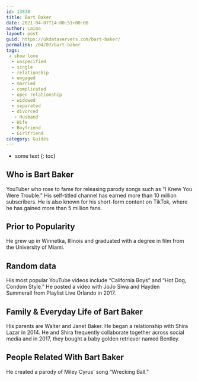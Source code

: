 ```yaml
---
id: 13838
title: Bart Baker
date: 2021-04-07T14:00:51+00:00
author: Laima
layout: post
guid: https://ukdataservers.com/bart-baker/
permalink: /04/07/bart-baker
tags:
 - show love
  - unspecified
  - single
  - relationship
  - engaged
  - married
  - complicated
  - open relationship
  - widowed
  - separated
  - divorced
   - Husband
  - Wife
  - Boyfriend
  - Girlfriend
category: Guides
---
```


* some text
{: toc}


## Who is Bart Baker
                  
                  
                  
YouTuber who rose to fame for releasing parody songs such as &#8220;I Knew You Were Trouble.&#8221; His self-titled channel has earned more than 10 million subscribers. He is also known for his short-form content on TikTok, where he has gained more than 5 million fans. 
                  
              
            
              
            
                
                
                
## Prior to Popularity
                  
                  
                  
He grew up in Winnetka, Illinois and graduated with a degree in film from the University of Miami.  
                  
              
            
              
            
                
                
                
## Random data
                  
                  
                  
His most popular YouTube videos include &#8220;California Boys&#8221; and &#8220;Hot Dog, Condom Style.&#8221; He posted a video with JoJo Siwa and Hayden Summerall from Playlist Live Orlando in 2017. 
                  
              
            
              
            
                
                
                
## Family & Everyday Life of Bart Baker
                  
                  
                  
His parents are Walter and Janet Baker. He began a relationship with Shira Lazar in 2014. He and Shira frequently collaborate together across social media and in 2017, they bought a baby golden retriever named Bentley. 
                  
              
            
              
            
                
                
                
## People Related With Bart Baker
                  
                  
                  
He created a parody of Miley Cyrus&#8217; song &#8220;Wrecking Ball.&#8221; 
                  
              
            
              
            
                
              
            
              
              
            
            
              
            
          
          
          